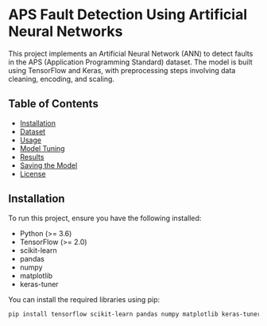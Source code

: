 # APS Fault Detection Using Artificial Neural Networks

This project implements an Artificial Neural Network (ANN) to detect faults in the APS (Application Programming Standard) dataset. The model is built using TensorFlow and Keras, with preprocessing steps involving data cleaning, encoding, and scaling.

## Table of Contents

- [Installation](#installation)
- [Dataset](#dataset)
- [Usage](#usage)
- [Model Tuning](#model-tuning)
- [Results](#results)
- [Saving the Model](#saving-the-model)
- [License](#license)

## Installation

To run this project, ensure you have the following installed:

- Python (>= 3.6)
- TensorFlow (>= 2.0)
- scikit-learn
- pandas
- numpy
- matplotlib
- keras-tuner

You can install the required libraries using pip:

```bash
pip install tensorflow scikit-learn pandas numpy matplotlib keras-tuner


